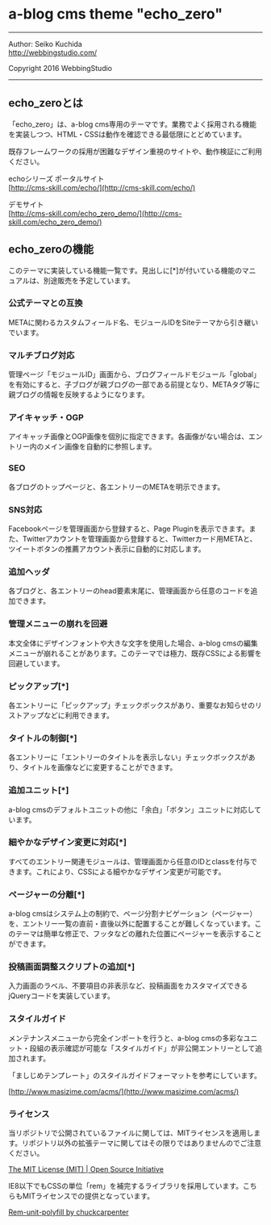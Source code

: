 a-blog cms theme "echo_zero"
====================================

- - - - - - - - - - - - - - - - - - -

Author: Seiko Kuchida  
http://webbingstudio.com/

Copyright 2016 WebbingStudio

- - - - - - - - - - - - - - - - - - -

## echo_zeroとは

「echo_zero」は、a-blog cms専用のテーマです。業務でよく採用される機能を実装しつつ、HTML・CSSは動作を確認できる最低限にとどめています。

既存フレームワークの採用が困難なデザイン重視のサイトや、動作検証にご利用ください。

echoシリーズ ポータルサイト  
[http://cms-skill.com/echo/](http://cms-skill.com/echo/)

デモサイト  
[http://cms-skill.com/echo_zero_demo/](http://cms-skill.com/echo_zero_demo/)


## echo_zeroの機能

このテーマに実装している機能一覧です。見出しに[*]が付いている機能のマニュアルは、別途販売を予定しています。

### 公式テーマとの互換

METAに関わるカスタムフィールド名、モジュールIDをSiteテーマから引き継いでいます。

### マルチブログ対応

管理ページ「モジュールID」画面から、ブログフィールドモジュール「global」を有効にすると、子ブログが親ブログの一部である前提となり、METAタグ等に親ブログの情報を反映するようになります。

### アイキャッチ・OGP

アイキャッチ画像とOGP画像を個別に指定できます。各画像がない場合は、エントリー内のメイン画像を自動的に参照します。

### SEO

各ブログのトップページと、各エントリーのMETAを明示できます。

### SNS対応

Facebookページを管理画面から登録すると、Page Pluginを表示できます。また、Twitterアカウントを管理画面から登録すると、Twitterカード用METAと、ツイートボタンの推薦アカウント表示に自動的に対応します。

### 追加ヘッダ

各ブログと、各エントリーのhead要素末尾に、管理画面から任意のコードを追加できます。

### 管理メニューの崩れを回避

本文全体にデザインフォントや大きな文字を使用した場合、a-blog cmsの編集メニューが崩れることがあります。このテーマでは極力、既存CSSによる影響を回避しています。

### ピックアップ[*]

各エントリーに「ピックアップ」チェックボックスがあり、重要なお知らせのリストアップなどに利用できます。

### タイトルの制御[*]

各エントリーに「エントリーのタイトルを表示しない」チェックボックスがあり、タイトルを画像などに変更することができます。

### 追加ユニット[*]

a-blog cmsのデフォルトユニットの他に「余白」「ボタン」ユニットに対応しています。

### 細やかなデザイン変更に対応[*]

すべてのエントリー関連モジュールは、管理画面から任意のIDとclassを付与できます。これにより、CSSによる細やかなデザイン変更が可能です。

### ページャーの分離[*]

a-blog cmsはシステム上の制約で、ページ分割ナビゲーション（ページャー）を、エントリー一覧の直前・直後以外に配置することが難しくなっています。このテーマは簡単な修正で、フッタなどの離れた位置にページャーを表示することができます。

### 投稿画面調整スクリプトの追加[*]

入力画面のラベル、不要項目の非表示など、投稿画面をカスタマイズできるjQueryコードを実装しています。

### スタイルガイド

メンテナンスメニューから完全インポートを行うと、a-blog cmsの多彩なユニット・段組の表示確認が可能な「スタイルガイド」が非公開エントリーとして追加されます。

「ましじめテンプレート」のスタイルガイドフォーマットを参考にしています。

[http://www.masizime.com/acms/](http://www.masizime.com/acms/)

### ライセンス

当リポジトリで公開されているファイルに関しては、MITライセンスを適用します。リポジトリ以外の拡張テーマに関してはその限りではありませんのでご注意ください。

[The MIT License (MIT) | Open Source Initiative](https://opensource.org/licenses/MIT)

IE8以下でもCSSの単位「rem」を補完するライブラリを採用しています。こちらもMITライセンスでの提供となっています。

[Rem-unit-polyfill by chuckcarpenter](http://chuckcarpenter.github.io/REM-unit-polyfill/)

